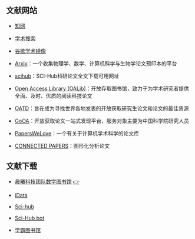 ## 文献网站

- [知网](https://www.cnki.net/)

- [学术搜索](https://scholar.google.com/)

- [谷歌学术镜像](https://ac.scmor.com/)

- [Arxiv](https://arxiv.org/)：一个收集物理学、数学、计算机科学与生物学论文预印本的平台

- [scihub](http://tool.yovisun.com/scihub/)：SCI-Hub科研论文全文下载可用网址

- [Open Access Library (OALib)](http://www.oalib.com)：开放存取图书馆，致力于为学术研究者提供全面、及时、优质的阅读科技论文

- [OATD](https://oatd.org/)：旨在成为寻找世界各地发表的开放获取研究生论文和论文的最佳资源

- [GoOA](http://gooa.las.ac.cn/)：开放获取论文一站式发现平台，服务对象主要为中国科学院研究人员

- [PapersWeLove](https://paperswelove.org/)：一个有关于计算机学术科学的论文库

- [CONNECTED PAPERS](https://www.connectedpapers.com/)：图形化分析论文

## 文献下载

- [晨曦科技团队数字图书馆](https://31sanyi.neocities.org/zwsjk.html) [👉](https://31sanyi.neocities.org/ZW/zw/zw16.html)


- [iData](https://www.cn-ki.net/)

- [Sci-hub](http://libgen.bban.top/)

- [Sci-Hub bot](https://t.me/scihubot)

- [学霸图书馆](http://www.xuebalib.com/)
